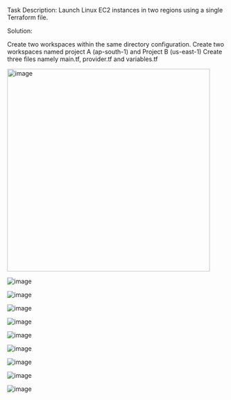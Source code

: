 Task Description:
Launch Linux EC2 instances in two regions using a single Terraform file.

Solution:

Create two workspaces within the same directory configuration.
Create two workspaces named project A (ap-south-1) and Project B (us-east-1)
Create three files namely main.tf, provider.tf and variables.tf

<img width="467" alt="image" src="https://github.com/user-attachments/assets/60d508d5-5eee-4e1b-a7eb-e956f2328baf" />

![image](https://github.com/user-attachments/assets/a52f5b69-793a-48d1-a3c2-1df94251b970)

![image](https://github.com/user-attachments/assets/f637aebe-e969-45d8-bb1c-0aeb32ade27b)

![image](https://github.com/user-attachments/assets/08af8018-9b48-49b5-b49f-feec0d758208)

![image](https://github.com/user-attachments/assets/c6a87e9f-4f3b-4959-bc72-a55f6cd7aa57)

![image](https://github.com/user-attachments/assets/f7572203-59a7-4fdd-9d5d-aedfda84fa1f)

![image](https://github.com/user-attachments/assets/a5350def-671a-46fd-a97b-965378a08122)

![image](https://github.com/user-attachments/assets/1bcf898e-86cd-466a-a0b3-077cfea1c184)

![image](https://github.com/user-attachments/assets/64981845-af1d-4f32-9f3f-62de5d8367ae)

![image](https://github.com/user-attachments/assets/9700f57c-548b-4975-bca8-d2f775bc82ba)









